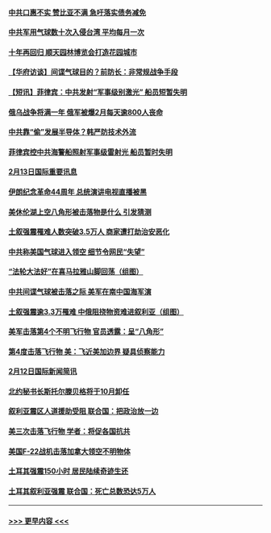 #### [中共口惠不实 赞比亚不满 急吁落实债务减免](../pages/prog202/a103648581.md?t=02140943) 
#### [中共军用气球数十次入侵台湾 平均每月一次](../pages/prog202/a103648506.md?t=02140943) 
#### [十年再回归 顺天园林博览会打造花园城市](../pages/prog202/a103648494.md?t=02140943) 
#### [【华府访谈】间谍气球目的？前防长：非常规战争手段](../pages/prog202/a103648478.md?t=02140943) 
#### [【短讯】菲律宾：中共发射“军事级别激光” 船员短暂失明](../pages/prog202/a103648480.md?t=02140943) 
#### [俄乌战争将满一年 俄军被爆2月每天逾800人丧命](../pages/prog202/a103648308.md?t=02140943) 
#### [中共靠“偷”发展半导体？韩严防技术外流](../pages/prog202/a103648288.md?t=02140943) 
#### [菲律宾控中共海警船照射军事级雷射光 船员暂时失明](../pages/prog202/a103648270.md?t=02140943) 
#### [2月13日国际重要讯息](../pages/prog202/a103648272.md?t=02140943) 
#### [伊朗纪念革命44周年 总统演讲电视直播被黑](../pages/prog202/a103648231.md?t=02140943) 
#### [美休伦湖上空八角形被击落物是什么 引发猜测](../pages/prog202/a103648236.md?t=02140943) 
#### [土叙强震罹难人数突破3.5万人 商家遭打劫治安恶化](../pages/prog202/a103648238.md?t=02140943) 
#### [中共称美国气球进入领空 细节令网民“失望”](../pages/prog202/a103648225.md?t=02140943) 
#### [“法轮大法好”在喜马拉雅山脚回荡（组图）](../pages/prog202/a103648121.md?t=02140943) 
#### [中共间谍气球被击落之际 美军在南中国海军演](../pages/prog202/a103648112.md?t=02140943) 
#### [土叙强震逾3.3万罹难 中俄阻挠物资难进叙利亚（组图）](../pages/prog202/a103647969.md?t=02140943) 
#### [美军击落第4个不明飞行物 官员透露：呈“八角形”](../pages/prog202/a103647938.md?t=02140943) 
#### [第4度击落飞行物 美：飞近美加边界 疑具侦察能力](../pages/prog202/a103647959.md?t=02140943) 
#### [2月12日国际新闻简讯](../pages/prog202/a103647855.md?t=02140943) 
#### [北约秘书长斯托尔滕贝格将于10月卸任](../pages/prog202/a103647854.md?t=02140943) 
#### [叙利亚震区人道援助受阻 联合国：把政治放一边](../pages/prog202/a103647852.md?t=02140943) 
#### [美三次击落飞行物 学者：将促各国抗共](../pages/prog202/a103647791.md?t=02140943) 
#### [美国F-22战机击落加拿大领空不明物体](../pages/prog202/a103647790.md?t=02140943) 
#### [土耳其强震150小时 居民陆续奇迹生还](../pages/prog202/a103647793.md?t=02140943) 
#### [土耳其叙利亚强震 联合国：死亡总数恐达5万人](../pages/prog202/a103647628.md?t=02140943) 

----
#### [ >>> 更早内容 <<< ](../indexes/prog202-earlier.md)
